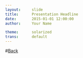 ```yaml
---
layout:     slide
title:      Presentation Headline
date:       2015-01-01 12:00:00
author:     Your Name

theme:		solarized
trans:		default
---
```

<script type="text/template">  
#{{ page.title }}
##{{ page.author }}
###{{ page.date }}<!-- Start Writing Below in Markdown -->



Leave 3 line space between content for horizontal slides.


Leave 2 line space between content for vertical slides.

</script> <!-- End Here -->


#[Back](/..)
